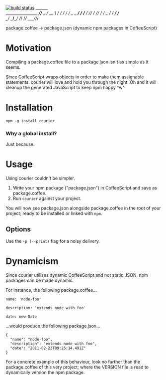 [![build status](https://secure.travis-ci.org/forgotten-labors/courier.png)](http://travis-ci.org/forgotten-labors/courier)
	                          ______            
	________________  ___________/_/____________
	_  ___/  __ \  / / /_  ___/_  /_  _ \_  ___/
	/ /__ / /_/ / /_/ /_  /   _  / /  __/  /    
	\___/ \____/\____/ /_/    /_/  \___//_/     

package.coffee -> package.json (dynamic npm packages in CoffeeScript)

# Motivation
Compiling a package.coffee file to a package.json isn't as simple as it seems.

Since CoffeeScript wraps objects in order to make them assignable statements. courier will love and hold you through the night. Oh and it will cleanup the generated JavaScript to keep npm happy ^w^

# Installation
    npm -g install courier

### Why a global install?
Just because.
  
# Usage
Using courier couldn't be simpler.

1. Write your npm package ("package.json") in CoffeeScript and save as package.coffee.
2. Run `courier` against your project.

You will now see package.json alongside package.coffee in the root of your project; ready to be installed or linked with `npm`.

## Options
Use the `-p (--print)` flag for a noisy delivery.

# Dynamicism
Since courier utilises dynamic CoffeeScript and not static JSON, npm packages can be made dynamic.

For instance, the following package.coffee...

    name: 'node-foo'

    description: 'extends node with foo'
    
    date: new Date
    
...would produce the following package.json...

    {
      "name": "node-foo",
      "description": "extends node with foo",
      "date": "2011-02-23T09:25:14.491Z"
    }

For a concrete example of this behaviour, look no further than the package.coffee of this very project; where the VERSION file is read to dynamically version the npm package.